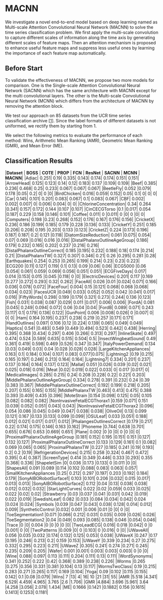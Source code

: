 # MACNN
We investigate a novel end-to-end model based on deep learning named as Multi-scale Attention Convolutional Neural Network (MACNN) to solve the time series classification problem. We first apply the multi-scale convolution to capture different scales of information along the time axis by generating different scales of feature maps. Then an attention mechanism is proposed to enhance useful feature maps and suppress less useful ones by learning the importance of each feature map automatically.

## Before Start
To validate the effectiveness of MACNN, we propose two more models for comparison. One is the Single-scale Attention Convolutional Neural Network (SACNN) which has the same architecture with MACNN except for the multi convolutional layers. The other is the Multi-scale Convolutional Neural Network (MCNN) which differs from the architecture of MACNN by removing the attention block.

We test our approach on 85 datasets from the UCR time series classification archive [[1]](http://www.timeseriesclassification.com/). Since the label formats of different datasets is not uniformed, we rectify them by starting from 1.

We select the following metrics to evaluate the performance of each method: Wins, Arithmetic Mean Ranking (AMR), Geometric Mean Ranking (GMR), and Mean Error (ME).

## Classification Results
 
|**Dataset**   | **BOSS**    | **COTE**   | **PROP** | **FCN**  | **ResNet**  | **SACNN** | **MCNN** | **MACNN**|
|Adiac|	0.251|	0.19|	0.335|	0.143|	0.174|	0.174|	0.151|	0.151|
|ArrowHead|	0.125|	0.123|	0.14|	0.12|	0.183|	0.137	|0.109|	0.109|
|Beef|	0.385|	0.236|	0.468|	0.25|	0.233|	0.067|	0.067|	0.067|
|BeetleFly|	0.052	|0.079|	0.178	|0.05|	0.2|	0|	0	|0|
|BirdChicken|	0.016|	0.059|	0.152|	0.05|	0.1|	0|	0|	0|
|Car|	0.145|	0.101|	0.201|  0.083|	0.067|	0.1|	0.083|	0.067|
|CBF| 0.002|	0.002|  0.007|	0|	0.006|	0.004|	0|	0|
|ChlorineConcentration|	0.34|	0.264	|0.341|	0.157|	0.172|	0.144	|0.107	|0.107|
|CinCECGTorso	|0.1	|0.017|	0.054	|0.187|	0.229	|0.158	|0.146|	0.101|
|Coffee|  0.011|	0	|0.011|	0	|0|	0	|0|	0|
|Computers|	0.198	|0.23|	0.268|	0.152|	0.176|	0.167|	0.176|	0.156|
|CricketX|	0.236|	0.186	|0.199|	0.185|	0.179	|0.228	|0.136|	0.133|
|CricketY|  0.251|	0.185	|0.206|	0.208|	0.195	|0.203|	0.133	|0.123|
|CricketZ|	0.224	|0.173|	0.196|	0.187|	0.187|	0.2|	0.121	|0.118|
|DiatomSizeReduction|	0.061	|0.075|	0.054|	0.07|	0.069	|0.016|	0.016	|0.016|
|DistalPhalanxOutlineAgeGroup|	0.186|	0.179|	0.232|	0.165|	0.202|	0.237	|0.216|	0.216|
|DistalPhalanxOutlineCorrect|	0.185	|0.195|	0.232|	0.188|	0.18|	0.174	|0.214|	0.21|
|DistalPhalanxTW|	0.327|	0.307|	0.346|	0.21|	0.26	|0.295|	0.281	|0.28|
|Earthquakes|	0.254|	0.253	|0.265|	0.199|	0.214|	0.23|	0.23|	0.223|
|ECG200	|0.11|	0.127|	0.119|	0.1|	0.13|	0.09	|0.06|	0.06|
|ECG5000	|0.06	|0.054|	0.061|	0.059|	0.069|	0.056|	0.051|	0.051|
|ECGFiveDays|	0.017|	0.014	|0.153|	0.015	|0.045	|0.118|	0	|0|
|ElectricDevices|	0.201|	0.117	|0.169	|0.277	|0.272|	0.293|	0.32|	0.262|
|FaceAll|	0.026	|0.01	|0.024|	0.071|	0.166|	0.036|	0.078|	0.072|
|FaceFour|	0.004|	0.15	|0.121|	0.068|	0.068	|0.068|	0.034|	0.023|
|FacesUCR	|0.049|	0.033|	0.052|	0.052|	0.042	|0.041|	0.017|	0.016|
|FiftyWords|	0.298|	0.199	|0.179|	0.321|	0.273|	0.244|	0.136	|0.123|
|Fish|	0.031|	0.038|	0.087	|0.029|	0.011	|0.017|	0.006|	0.006|
|FordA|	0.081	|0.045|	0.249|	0.094|	0.072|	0.06	|0.04	|0.04|
|FordB|	0.089|	0.071|	0.243	|0.117|	0.1|	0.179|	0.136|	0.122|
|GunPoint|	0.006	|0.008|	0.026|	0	|0.007|	0|	0|	0|
|Ham|	0.164	|0.195|	0.237|	0.238|	0.219	|0.257	|0.171|	0.171|
|HandOutlines|	0.097|	0.106	|0.12	|0.224|	0.139|	0.065|	0.049|	0.049|
|Haptics|	0.541	|0.483|	0.549	|0.449	|0.494|	0.523|	0.442|	0.438|
|Herring|	0.395|	0.368	|0.434|	0.297|	0.406	|0.266|	0.313|	0.297|
|InlineSkate|	0.497|	0.474|	0.524	|0.589|	0.635|	0.515|	0.504|	0.5|
|InsectWingbeatSound|	0.49|	0.361|	0.419|	0.598|	0.469	|0.526|	0.347	|0.347|
|ItalyPowerDemand|	0.134	|0.03|	0.049|	0.03|	0.04	|0.028	|0.028|	0.028|
|LargeKitchenAppliances|	0.163|	0.1|	0.184|	0.104|	0.107|	0.083|	0.077|0.075|
|Lightning2	|0.19	|0.215|	0.165	|0.197|	0.246|	0.213|	0.164|	0.164|
|Lightning7|	0.334|	0.201|	0.237|	0.137	|0.164|	0.164|	0.137|	0.123|
|Mallat|	0.051	|0.026|	0.039	|0.02|	0.021|	0.025|	0.018|	0.016|
|Meat	|0.02|	0.019|	0.022|	0.033|	0|	0.017	|0.017|	0|
|MedicalImages|	0.285|	0.215|	0.24|	0.208	|0.228|	0.22|	0.221|	0.203|
|MiddlePhalanxOutlineAgeGroup|	0.334|	0.278|	0.391	|0.232|	0.24	|0.39	|0.383	|0.367|
|MiddlePhalanxOutlineCorrect|	0.192|	0.199|	0.218|	0.205|	0.207|	0.155|	0.165|	0.155|
|MiddlePhalanxTW	|0.463|	0.413|	0.475|	0.388	|0.393	|0.409|	0.435	|0.396|
|MoteStrain	|0.154	|0.098|	0.125|	0.05|	0.105	|0.082|	0.082|	0.082|
|NonInvasiveFetalECGThorax1	|0.159	|0.071|	0.151	|0.039|	0.052|	0.051|	0.043|	0.043|
|NonInvasiveFetalECGThorax2	|0.096|	0.054	|0.086	|0.045|	0.049	|0.047|	0.038|	0.038|
|OliveOil|	0.13|	0.099	|0.121|	0.167	|0.133	|0.133|	0.099	|0.099|
|OSULeaf|	0.033	|0.051|	0.188|	0.012|	0.021|	0.017|	0.017|	0.012|
|PhalangesOutlinesCorrect	|0.179	|0.217|	0.22|	0.174|	0.175|	0.146|	0.163	|0.162|
|Phoneme	|0.744|	0.638	|0.701|	0.655|	0.676|	0.653	|0.669|	0.651|
|Plane|	0.002	|0	|0	|0|	0	|0	|0|	0|
|ProximalPhalanxOutlineAgeGroup	|0.181|	0.152|	0.195	|0.151|	0.151	|0.127|	0.132	|0.127|
|ProximalPhalanxOutlineCorrect	|0.133	|0.129|	0.161|	0.1	|0.082|	0.069	|0.065|	0.065|
|ProximalPhalanxTW	|0.227	|0.185|	0.241	|0.19|	0.193|	0.2|	0.2	|0.19|
|RefrigerationDevices|	0.215|	0.258	|0.324|	0.467|	0.472|	0.395|	0.4|	0.387|
|ScreenType|	0.414	|0.349	|0.446|	0.333	|0.293|	0.355	|0.368|	0.336|
|ShapeletSim	|0|	0.036	|0.173	|0.133|	0	|0.011	|0	|0|
|ShapesAll|	0.091	|0.089	|0.114	|0.102	|0.088|	0.083|	0.063|	0.057|
|SmallKitchenAppliances	|0.25|	0.212|	0.297	|0.197|	0.203	|0.192|	0.184|	0.179|
|SonyAIBORobotSurface1|	0.103	|0.101| 0.206	|0.032|	0.015	|0.017|	0.013|	0.013|
|SonyAIBORobotSurface2|	0.112	|0.04	|0.13|	0.038|	0.038|	0.012|	0.032|	0.032|
|StarLightCurves|	0.022	|0.02	|0.059|	0.033	|0.025|	0.022	|0.02|	0.02|
|Strawberry	|0.03	|0.037	|0.041	|0.031|	0.042	|0.019|	0.022	|0.019|
|SwedishLeaf|	0.082	|0.033	|0.084	|0.034|	0.042|	0.024	|0.024	|0.024|
|Symbols	|0.039	|0.047	|0.043|	0.038|	0.128|	0.014|	0.012|	0.009|
|SyntheticControl	|0.032|	0.001	|0.006	|0.01	|0	|0|	0	|0|
|ToeSegmentation1	|0.071	|0.066|	0.212|	0.031|	0.035|	0.009	|0.026|	0.026|
|ToeSegmentation2	|0.04	|0.049|	0.093	|0.085|	0.138|	0.046	|0.054|	0.046|
|Trace	|0	|0|	0.004	|0	|0	|0	|0	|0|
|TwoLeadECG|	0.016|	0.018	|0.042|	0	|0	|0.001|	0	|0|
|TwoPatterns	|0.009	|0|	0	|0.103|	0	|0.016|	0	|0|
|UWaveAll|	0.056	|0.035	|0.032	|0.174|	0.132|	0.125|	0.053|	0.038|
|UWaveX	|0.247	|0.17	|0.195	|0.246|	0.213|	0.2|	0.159	|0.153|
|UWaveY	|0.339	|0.234|	0.27	|0.275|	0.332|	0.295|	0.223|	0.211|
|UWaveZ	|0.305|	0.241|	0.274	|0.271|	0.245|	0.235|	0.209|	0.205|
|Wafer|	0.001	|0.001|	0.003|	0.003|	0.003|	0	|0	|0|
|Wine|	0.088|	0.097|	0.113	|0.111|	0.204|	0.111|	0.13|	0.111|
|WordSynonyms|	0.341	|0.252|	0.222	|0.42|	0.368|	0.389	|0.238|	0.226|
|Worms	|0.265	|0.275	|0.356	|0.331	|0.381	|0.104|	0.13	|0.117|
|WormsTwoClass|	0.19	|0.215|	0.283	|0.271	|0.265|	0.117|	0.169	|0.104|
|Yoga|	0.09	|0.102	|0.115	|0.155|	0.142|	0.1	|0.08	|0.079|
|Wins|	7	|13|	4|	16|	10	|21	|31|	55|
|AMR	|5.518	|4.341|	6.529|	4.459|	4.965|	3.765	|2.6	|1.706|
|GMR	|4.884|	3.696	|5.961|	3.64	|4.258	|3.056|	2.078|	1.434|
|ME|	0.1666	|0.1421	|0.1882|	0.156	|0.1615|	0.1413|	0.1253|	0.1181|


